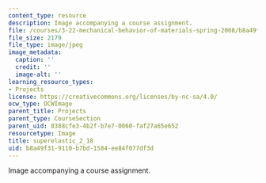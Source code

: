 ```yaml
---
content_type: resource
description: Image accompanying a course assignment.
file: /courses/3-22-mechanical-behavior-of-materials-spring-2008/b8a49f319110b7bd1584ee84f077df3d_superelastic_2_18.jpg
file_size: 2179
file_type: image/jpeg
image_metadata:
  caption: ''
  credit: ''
  image-alt: ''
learning_resource_types:
- Projects
license: https://creativecommons.org/licenses/by-nc-sa/4.0/
ocw_type: OCWImage
parent_title: Projects
parent_type: CourseSection
parent_uid: 8388cfe3-4b2f-b7e7-0060-faf27a65e652
resourcetype: Image
title: superelastic_2_18
uid: b8a49f31-9110-b7bd-1584-ee84f077df3d
---
```

Image accompanying a course assignment.